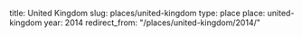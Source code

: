 title: United Kingdom
slug: places/united-kingdom
type: place
place: united-kingdom
year: 2014
redirect_from: "/places/united-kingdom/2014/"
